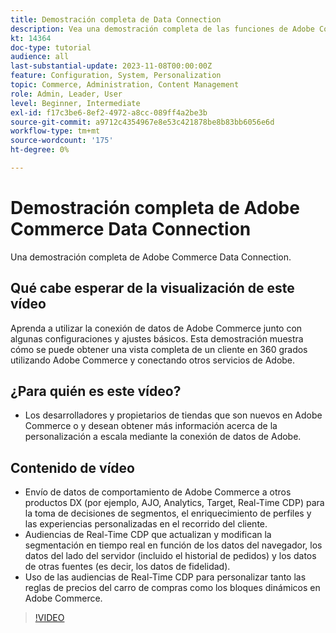 ```yaml
---
title: Demostración completa de Data Connection
description: Vea una demostración completa de las funciones de Adobe Commerce Data Connection
kt: 14364
doc-type: tutorial
audience: all
last-substantial-update: 2023-11-08T00:00:00Z
feature: Configuration, System, Personalization
topic: Commerce, Administration, Content Management
role: Admin, Leader, User
level: Beginner, Intermediate
exl-id: f17c3be6-8ef2-4972-a8cc-089ff4a2be3b
source-git-commit: a9712c4354967e8e53c421878be8b83bb6056e6d
workflow-type: tm+mt
source-wordcount: '175'
ht-degree: 0%

---
```


# Demostración completa de Adobe Commerce Data Connection

Una demostración completa de Adobe Commerce Data Connection.

## Qué cabe esperar de la visualización de este vídeo

Aprenda a utilizar la conexión de datos de Adobe Commerce junto con algunas configuraciones y ajustes básicos. Esta demostración muestra cómo se puede obtener una vista completa de un cliente en 360 grados utilizando Adobe Commerce y conectando otros servicios de Adobe.

## ¿Para quién es este vídeo?

* Los desarrolladores y propietarios de tiendas que son nuevos en Adobe Commerce o y desean obtener más información acerca de la personalización a escala mediante la conexión de datos de Adobe.

## Contenido de vídeo

* Envío de datos de comportamiento de Adobe Commerce a otros productos DX (por ejemplo, AJO, Analytics, Target, Real-Time CDP) para la toma de decisiones de segmentos, el enriquecimiento de perfiles y las experiencias personalizadas en el recorrido del cliente.
* Audiencias de Real-Time CDP que actualizan y modifican la segmentación en tiempo real en función de los datos del navegador, los datos del lado del servidor (incluido el historial de pedidos) y los datos de otras fuentes (es decir, los datos de fidelidad).
* Uso de las audiencias de Real-Time CDP para personalizar tanto las reglas de precios del carro de compras como los bloques dinámicos en Adobe Commerce.

>[!VIDEO](https://video.tv.adobe.com/v/3425591?learn=on)

